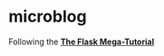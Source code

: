 # microblog

Following the [**The Flask Mega-Tutorial**](https://blog.miguelgrinberg.com/post/the-flask-mega-tutorial-part-i-hello-world)
